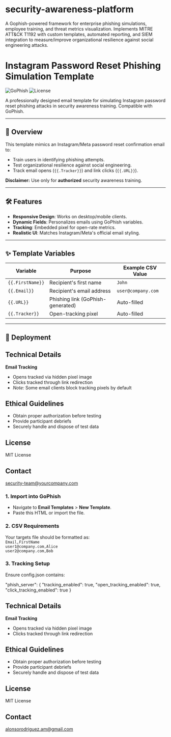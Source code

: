 # security-awareness-platform
A Gophish-powered framework for enterprise phishing simulations, employee training, and threat metrics visualization. Implements MITRE ATT&amp;CK T1192 with custom templates, automated reporting, and SIEM integration to measure/improve organizational resilience against social engineering attacks.

# Instagram Password Reset Phishing Simulation Template

![GoPhish](https://img.shields.io/badge/GoPhish-Compatible-success)
![License](https://img.shields.io/badge/License-MIT-blue)

A professionally designed email template for simulating Instagram password reset phishing attacks in security awareness training. Compatible with GoPhish.

---

## 📌 Overview
This template mimics an Instagram/Meta password reset confirmation email to:
- Train users in identifying phishing attempts.
- Test organizational resilience against social engineering.
- Track email opens (`{{.Tracker}}`) and link clicks (`{{.URL}}`).

**Disclaimer:** Use only for **authorized** security awareness training.

---

## 🛠️ Features
- **Responsive Design**: Works on desktop/mobile clients.
- **Dynamic Fields**: Personalizes emails using GoPhish variables.
- **Tracking**: Embedded pixel for open-rate metrics.
- **Realistic UI**: Matches Instagram/Meta's official email styling.

---

## ✨ Template Variables
| Variable       | Purpose                          | Example CSV Value  |
|----------------|----------------------------------|--------------------|
| `{{.FirstName}}` | Recipient's first name          | `John`             |
| `{{.Email}}`    | Recipient's email address       | `user@company.com` |
| `{{.URL}}`      | Phishing link (GoPhish-generated) | Auto-filled       |
| `{{.Tracker}}`  | Open-tracking pixel             | Auto-filled       |

---

## 🚀 Deployment

## Technical Details  
**Email Tracking**  
- Opens tracked via hidden pixel image  
- Clicks tracked through link redirection  
- *Note:* Some email clients block tracking pixels by default  

## Ethical Guidelines  
- Obtain proper authorization before testing  
- Provide participant debriefs  
- Securely handle and dispose of test data  

## License  
MIT License  

## Contact  
security-team@yourcompany.com  

### 1. Import into GoPhish
- Navigate to **Email Templates** > **New Template**.
- Paste this HTML or import the file.

### 2. **CSV Requirements**  
   Your targets file should be formatted as:  
   `Email,FirstName`  
   `user1@company.com,Alice`  
   `user2@company.com,Bob`  

### 3. **Tracking Setup**  
   Ensure config.json contains:  
  
   "phish_server": {
     "tracking_enabled": true,
     "open_tracking_enabled": true,
     "click_tracking_enabled": true
   }

## Technical Details  
**Email Tracking**  
- Opens tracked via hidden pixel image  
- Clicks tracked through link redirection  

## Ethical Guidelines  
- Obtain proper authorization before testing  
- Provide participant debriefs  
- Securely handle and dispose of test data  

## License  
MIT License  

## Contact  
alonsorodriguez.am@gmail.com 
